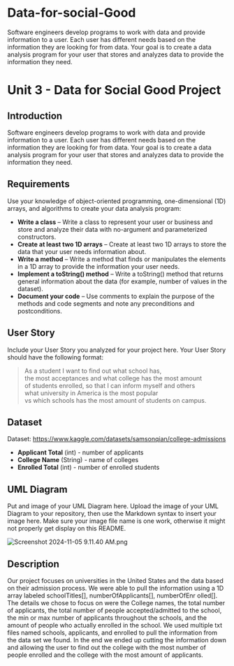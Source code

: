 # Data-for-social-Good
Software engineers develop programs to work with data and provide information to a user. Each user has different needs based on the information they are looking for from data. Your goal is to create a data analysis program for your user that stores and analyzes data to provide the information they need.

# Unit 3 - Data for Social Good Project

## Introduction

Software engineers develop programs to work with data and provide information to a user. Each user has different needs based on the information they are looking for from data. Your goal is to create a data analysis program for your user that stores and analyzes data to provide the information they need.

## Requirements

Use your knowledge of object-oriented programming, one-dimensional (1D) arrays, and algorithms to create your data analysis program:
- **Write a class** – Write a class to represent your user or business and store and analyze their data with no-argument and parameterized constructors.
- **Create at least two 1D arrays** – Create at least two 1D arrays to store the data that your user needs information about.
- **Write a method** – Write a method that finds or manipulates the elements in a 1D array to provide the information your user needs.
- **Implement a toString() method** – Write a toString() method that returns general information about the data (for example, number of values in the dataset).
- **Document your code** – Use comments to explain the purpose of the methods and code segments and note any preconditions and postconditions.

## User Story

Include your User Story you analyzed for your project here. Your User Story should have the following format:

> As a student I want to find out what school has, <br>
> the most acceptances and what college has the most amount <br>
> of students enrolled, so that I can inform myself and others <br>
> what university in America is the most popular <br>
> vs which schools has the most amount of students on campus. <br>
 

## Dataset

Dataset: https://www.kaggle.com/datasets/samsonqian/college-admissions

- **Applicant Total** (int) - number of applicants
- **College Name** (String) - name of colleges
- **Enrolled Total** (int) - number of enrolled students



## UML Diagram

Put and image of your UML Diagram here. Upload the image of your UML Diagram to your repository, then use the Markdown syntax to insert your image here. Make sure your image file name is one work, otherwise it might not properly get display on this README.


<img src="blob:chrome-untrusted://media-app/4dc5e74a-62d6-4fd2-a75c-690b4d954d71" alt="Screenshot 2024-11-05 9.11.40 AM.png"/>



## Description

Our project focuses on universities in the United States and the data based on their admission process. We were able to pull the information using a 1D array labeled schoolTitles[], numberOfApplicants[], numberOfEnr	olled[]. The details we chose to focus on were the College names, the total number of applicants, the total number of people accepted/admitted to the school, the min or max number of applicants throughout the schools, and the amount of people who actually enrolled in the school. We used multiple txt files named schools, applicants, and enrolled to pull the information from the data set we found. In the end we ended up cutting the information down and allowing the user to find out the college with the most number of people enrolled and the college with the most amount of applicants.

